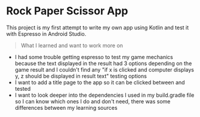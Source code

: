 # Rock Paper Scissor App

This project is my first attempt to write my own app using Kotlin and test it with Espresso in Android Studio.

> What I learned and want to work more on

- I had some trouble getting espresso to test my game mechanics because the text displayed in the result had 3 options depending on the game result and I couldn't find any "if x is clicked and computer displays y, z should be displayed in result text" testing options
- I want to add a title page to the app so it can be clicked between and tested
- I want to look deeper into the dependencies I used in my build.gradle file so I can know which ones I do and don't need, there was some differences between my learning sources
